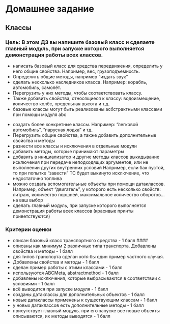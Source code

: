 # Домашнее задание #
## Классы ##
### Цель: В этом ДЗ вы напишите базовый класс и сделаете главный модуль, при запуске которого выполняется демонстрация работы всех классов. ###

+ написать базовый класс для средства передвижения, определить у него общие свойства. 
  Например, вес, грузоподъемность. 
+ Определить общие методы, например “издать звук”
+ сделать несколько наследников класса. 
        Например: корабль, автомобиль, самолёт. 
+ Перегрузить у них методы, чтобы соответствовать классу. 
+ Также добавить свойства, относящиеся к классу: водоизмещение, количество колёс, предельная высота и т.д.
+ базовые классы могут быть реализованы асбстрактными классами при помощи модуля abc

- создать более конкретные классы. 
Например: 
“легковой автомобиль”, 
“парусная лодка” и тд. 
- Перегрузить общие свойства, а также добавить дополнительные свойства и методы
- разнести все классы и исключения в отдельные модули
- добавить методы, которые принимают параметры
- добавить в инициализатор и другие методы классов выкидывание исключения при передаче неподходящих аргументов, или не выполнении других внутренних условий 
Например, если бак пустой, то при попытке “завести” ТС будет выкинуто исключение, что недостаточно топлива
- можно создать вспомогательные объекты при помощи датаклассов. 
Например, объект “двигатель”, у которого есть несколько свойств: литраж, количество поршней, максимальное количество оборотов… на ваш выбор
- сделать главный модуль, при запуске которого выполняется демонстрация работы всех классов (красивые принты приветствуются)

### Критерии оценки ###
- описан базовый класс транспортного средства - 1 балл ####
- описаны как минимум 2 различных типа транспорта. Добавлены свойства и методы - 1 балл
- для типов транспорта сделан хотя бы один пример частного случая. 
- Добавлены свойства и методы - 1 балл
- сделан пример работы с этими классами - 1 балл
- используются ABCMeta, abstractmethod - 1 балл
- добавлены исключения, которые выбрасываются в соответствии с условиями - 1 балл
- всё выводится при запуске модуля - 1 балл
- созданы датаклассы для дополнительных объектов - 1 балл
- новые датаклассы применены к существующим классам - 1 балл
- у новых датаклассов есть дополнительные методы - 1 балл
- присутствует главный модуль. при его запуске все новые объекты описываются, их методы выводятся - 1 балл 